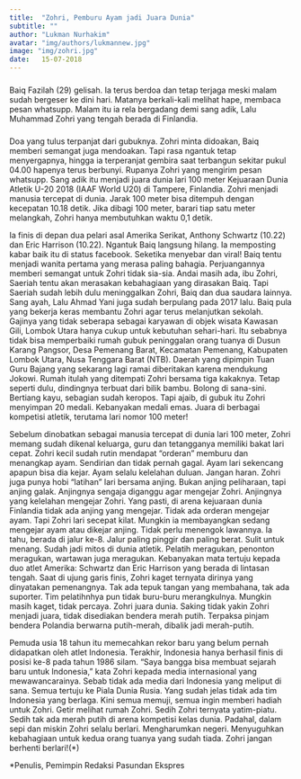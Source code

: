 ```yaml
---
title:  "Zohri, Pemburu Ayam jadi Juara Dunia"
subtitle: ""
author: "Lukman Nurhakim"
avatar: "img/authors/lukmannew.jpg"
image: "img/zohri.jpg"
date:   15-07-2018
---
```


###
Baiq Fazilah (29) gelisah. Ia terus berdoa dan tetap terjaga meski malam sudah bergeser ke dini hari. Matanya berkali-kali melihat hape, membaca pesan whatsupp. Malam itu ia rela bergadang demi sang adik, Lalu Muhammad Zohri yang tengah berada di Finlandia. 


### 
Doa yang tulus terpanjat dari gubuknya. Zohri minta didoakan, Baiq memberi semangat juga mendoakan. Tapi rasa ngantuk tetap menyergapnya, hingga ia terperanjat gembira saat terbangun sekitar pukul 04.00 hapenya terus berbunyi. 
Rupanya Zohri yang mengirim pesan whatsupp. Sang adik itu menjadi juara dunia lari 100 meter Kejuaraan Dunia Atletik U-20 2018 (IAAF World U20) di Tampere, Finlandia. Zohri menjadi manusia tercepat di dunia. Jarak 100 meter bisa ditempuh dengan kecepatan 10.18 detik. Jika dibagi 100 meter, barari tiap satu meter melangkah, Zohri hanya membutuhkan waktu 0,1 detik. 


Ia finis di depan dua pelari asal Amerika Serikat, Anthony Schwartz (10.22) dan Eric Harrison (10.22).
Ngantuk Baiq langsung hilang. Ia memposting kabar baik itu di status facebook. Seketika menyebar dan viral!
Baiq tentu menjadi wanita pertama yang merasa paling bahagia. Perjuangannya memberi semangat untuk Zohri tidak sia-sia. Andai masih ada, ibu Zohri, Saeriah tentu akan merasakan kebahagiaan yang dirasakan Baiq. Tapi Saeriah sudah lebih dulu meninggalkan Zohri, Baiq dan dua saudara lainnya. Sang ayah, Lalu Ahmad Yani juga sudah berpulang pada 2017 lalu.
Baiq pula yang bekerja keras membantu Zohri agar terus melanjutkan sekolah. Gajinya yang tidak seberapa sebagai karyawan di objek wisata Kawasan Gili, Lombok Utara hanya cukup untuk kebutuhan sehari-hari. Itu sebabnya tidak bisa memperbaiki rumah gubuk peninggalan orang tuanya di Dusun Karang Pangsor, Desa Pemenang Barat, Kecamatan Pemenang, Kabupaten Lombok Utara, Nusa Tenggara Barat (NTB). Daerah yang dipimpin Tuan Guru Bajang yang sekarang lagi ramai diberitakan karena mendukung Jokowi.
Rumah itulah yang ditempati Zohri bersama tiga kakaknya. Tetap seperti dulu, dindingnya terbuat dari bilik bambu. Bolong di sana-sini. Bertiang kayu, sebagian sudah keropos. Tapi ajaib, di gubuk itu Zohri menyimpan 20 medali. Kebanyakan medali emas. Juara di berbagai kompetisi atletik, terutama lari nomor 100 meter!


Sebelum dinobatkan sebagai manusia tercepat di dunia lari 100 meter, Zohri memang sudah dikenal keluarga, guru dan tetangganya memiliki bakat lari cepat. Zohri kecil sudah rutin mendapat “orderan” memburu dan menangkap ayam. Sendirian dan tidak pernah gagal. Ayam lari sekencang apapun bisa dia kejar. Ayam selalu kelelahan duluan.
Jangan haran. Zohri juga punya hobi “latihan” lari bersama anjing. Bukan anjing peliharaan, tapi anjing galak. Anjingnya sengaja diganggu agar mengejar Zohri. Anjingnya yang kelelahan mengejar Zohri.
Yang pasti, di arena kejuaraan dunia Finlandia tidak ada anjing yang mengejar. Tidak ada orderan mengejar ayam. Tapi Zohri lari secepat kilat. Mungkin ia membayangkan sedang mengejar ayam atau dikejar anjing. Tidak perlu menengok lawannya. Ia tahu, berada di jalur ke-8. Jalur paling pinggir dan paling berat. Sulit untuk menang. Sudah jadi mitos di dunia atletik. 
Pelatih meragukan, penonton meragukan, wartawan juga meragukan. Kebanyakan mata tertuju kepada duo atlet Amerika: Schwartz dan Eric Harrison yang berada di lintasan tengah. Saat di ujung garis finis, Zohri kaget ternyata dirinya yang dinyatakan pemenangnya. Tak ada tepuk tangan yang membahana, tak ada suporter. Tim pelatihnhya pun tidak buru-buru merangkulnya. Mungkin masih kaget, tidak percaya. Zohri juara dunia. Saking tidak yakin Zohri menjadi juara, tidak disediakan bendera merah putih. Terpaksa pinjam bendera Polandia berwarna putih-merah, dibalik jadi merah-putih. 


Pemuda usia 18 tahun itu memecahkan rekor baru yang belum pernah didapatkan oleh atlet Indonesia. Terakhir, Indonesia hanya berhasil finis di posisi ke-8 pada tahun 1986 silam.
“Saya bangga bisa membuat sejarah baru untuk Indonesia,” kata Zohri kepada media internasional yang mewawancarainya. Sebab tidak ada media dari Indonesia yang meliput di sana. Semua tertuju ke Piala Dunia Rusia. Yang sudah jelas tidak ada tim Indonesia yang berlaga.
Kini semua memuji, semua ingin memberi hadiah untuk Zohri. Getir melihat rumah Zohri. Sedih Zohri ternyata yatim-piatu. Sedih tak ada merah putih di arena kompetisi kelas dunia. Padahal, dalam sepi dan miskin Zohri selalu berlari. Mengharumkan negeri. Menyuguhkan kebahagiaan untuk kedua orang tuanya yang sudah tiada. Zohri jangan berhenti berlari!(*)


*Penulis, Pemimpin Redaksi Pasundan Ekspres
